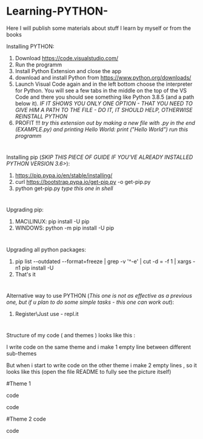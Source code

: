 # Learning-PYTHON-
Here I will publish some materials about stuff I learn by myself or from the books

Installing PYTHON:
1) Download https://code.visualstudio.com/ 
2) Run the programm 
3) Install Python Extension and close the app
4) download and install Python from https://www.python.org/downloads/
5) Launch Visual Code again and in the left bottom choose the interpreter for Python. You will see a few tabs in the middle on the top of the VS Code and there you should see something like Python 3.8.5 (and a path below it). *IF IT SHOWS YOU ONLY ONE OPTION - THAT YOU NEED TO GIVE HIM A PATH TO THE FILE - DO IT, IT SHOULD HELP, OTHERWISE REINSTALL PYTHON*
5) PROFIT !!!
*try this extension out by making a new file with .py in the end (EXAMPLE.py) and printing Hello World: print ("Hello World") run this programm*
#
Installing pip (*SKIP THIS PIECE OF GUIDE IF YOU'VE ALREADY INSTALLED PYTHON VERSION 3.6>*):
1) https://pip.pypa.io/en/stable/installing/
2) curl https://bootstrap.pypa.io/get-pip.py -o get-pip.py
3) python get-pip.py *type this one in shell*
#
Upgrading pip:
1) MAC\LINUX:   pip install -U pip
2) WINDOWS: python -m pip install -U pip
#
Upgrading all python packages:
1) pip list --outdated --format=freeze | grep -v '^\-e' | cut -d = -f 1  | xargs -n1 pip install -U
2) That's it
#
Alternative way to use PYTHON (*This one is not as effective as a previous one, but if u plan to do some simple tasks - this one can work out*):
1) Register\Just use - repl.it
#


Structure of my code ( and themes ) looks like this :

I write code on the same theme and i make 1 empty line between different sub-themes

But when i start to write code on the other theme i make 2 empty lines , so it looks like this (open the file README to fully see the picture itself)

#Theme 1

code

code


#Theme 2
code

code
